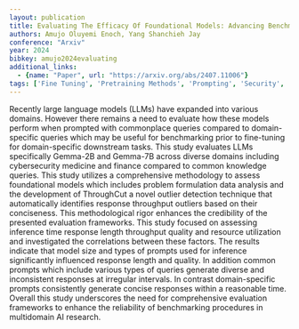 ```yaml
---
layout: publication
title: Evaluating The Efficacy Of Foundational Models: Advancing Benchmarking Practices To Enhance Fine-tuning Decision-making
authors: Amujo Oluyemi Enoch, Yang Shanchieh Jay
conference: "Arxiv"
year: 2024
bibkey: amujo2024evaluating
additional_links:
  - {name: "Paper", url: "https://arxiv.org/abs/2407.11006"}
tags: ['Fine Tuning', 'Pretraining Methods', 'Prompting', 'Security', 'Tools', 'Training Techniques']
---
```

Recently large language models (LLMs) have expanded into various domains. However there remains a need to evaluate how these models perform when prompted with commonplace queries compared to domain-specific queries which may be useful for benchmarking prior to fine-tuning for domain-specific downstream tasks. This study evaluates LLMs specifically Gemma-2B and Gemma-7B across diverse domains including cybersecurity medicine and finance compared to common knowledge queries. This study utilizes a comprehensive methodology to assess foundational models which includes problem formulation data analysis and the development of ThroughCut a novel outlier detection technique that automatically identifies response throughput outliers based on their conciseness. This methodological rigor enhances the credibility of the presented evaluation frameworks. This study focused on assessing inference time response length throughput quality and resource utilization and investigated the correlations between these factors. The results indicate that model size and types of prompts used for inference significantly influenced response length and quality. In addition common prompts which include various types of queries generate diverse and inconsistent responses at irregular intervals. In contrast domain-specific prompts consistently generate concise responses within a reasonable time. Overall this study underscores the need for comprehensive evaluation frameworks to enhance the reliability of benchmarking procedures in multidomain AI research.
